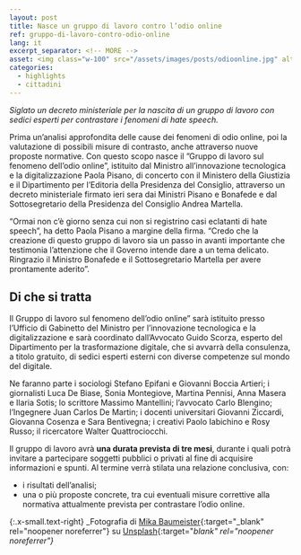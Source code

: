 ```yaml
---
layout: post
title: Nasce un gruppo di lavoro contro l’odio online
ref: gruppo-di-lavoro-contro-odio-online
lang: it
excerpt_separator: <!-- MORE -->
asset: <img class="w-100" src="/assets/images/posts/odioonline.jpg" alt="La firma del decreto"/>
categories:
  - highlights
  - cittadini
---
```




_Siglato un decreto ministeriale per la nascita di un gruppo di lavoro con sedici esperti per contrastare i fenomeni di hate speech._

<!-- MORE -->

Prima un’analisi approfondita delle cause dei fenomeni di odio online, poi la valutazione di possibili misure di contrasto, anche attraverso nuove proposte normative. Con questo scopo nasce il ”Gruppo di lavoro sul fenomeno dell’odio online”, istituito dal Ministro all’innovazione tecnologica e la digitalizzazione Paola Pisano, di concerto con il Ministero della Giustizia e il Dipartimento per l’Editoria della Presidenza del Consiglio, attraverso un decreto ministeriale firmato ieri sera dai Ministri Pisano e Bonafede e dal Sottosegretario della Presidenza del Consiglio Andrea Martella.

“Ormai non c’è giorno senza cui non si registrino casi eclatanti di hate speech”, ha detto Paola Pisano a margine della firma. “Credo che la creazione di questo gruppo di lavoro sia un passo in avanti importante che testimonia l’attenzione che il Governo intende dare a un tema delicato. Ringrazio il Ministro Bonafede e il Sottosegretario Martella per avere prontamente aderito”.

## Di che si tratta

Il Gruppo di lavoro sul fenomeno dell’odio online” sarà istituito presso l’Ufficio di Gabinetto del Ministro per l’innovazione tecnologica e la digitalizzazione e sarà coordinato dall’Avvocato Guido Scorza, esperto del Dipartimento per la trasformazione digitale, che si avvarrà della consulenza, a titolo gratuito, di sedici esperti esterni con diverse competenze sul mondo del digitale.

Ne faranno parte i sociologi Stefano Epifani e Giovanni Boccia Artieri; i giornalisti Luca De Biase, Sonia Montegiove, Martina Pennisi, Anna Masera e Ilaria Sotis; lo scrittore Massimo Mantellini; l’avvocato Carlo Blengino; l’Ingegnere Juan Carlos De Martin; i docenti universitari Giovanni Ziccardi, Giovanna Cosenza e Sara Bentivegna; i creativi Paolo Iabichino e Rosy Russo; il ricercatore Walter Quattrociocchi.

Il gruppo di lavoro avrà **una durata prevista di tre mesi**, durante i quali potrà invitare a partecipare soggetti pubblici o privati al fine di acquisire informazioni e spunti. Al termine verrà stilata una relazione conclusiva, con: 

- i risultati dell’analisi;
- una o più proposte concrete, tra cui eventuali misure correttive alla normativa attualmente prevista per contrastare l’odio online.


{:.x-small.text-right}
_Fotografia di [Mika Baumeister](https://unsplash.com/@mbaumi?utm_source=unsplash&utm_medium=referral&utm_content=creditCopyText){:target="_blank" rel="noopener noreferrer"} su [Unsplash](https://unsplash.com/s/photos/hate-speech?utm_source=unsplash&utm_medium=referral&utm_content=creditCopyText){:target="_blank" rel="noopener noreferrer"}_

